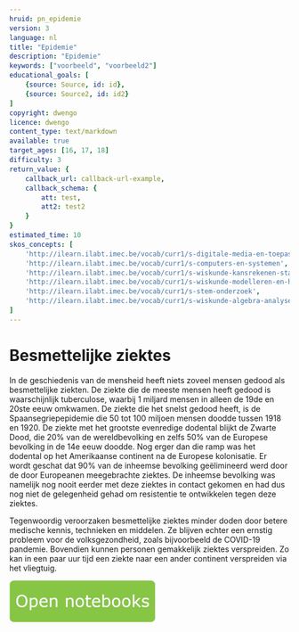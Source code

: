 ```yaml
---
hruid: pn_epidemie
version: 3
language: nl
title: "Epidemie"
description: "Epidemie"
keywords: ["voorbeeld", "voorbeeld2"]
educational_goals: [
    {source: Source, id: id}, 
    {source: Source2, id: id2}
]
copyright: dwengo
licence: dwengo
content_type: text/markdown
available: true
target_ages: [16, 17, 18]
difficulty: 3
return_value: {
    callback_url: callback-url-example,
    callback_schema: {
        att: test,
        att2: test2
    }
}
estimated_time: 10
skos_concepts: [
    'http://ilearn.ilabt.imec.be/vocab/curr1/s-digitale-media-en-toepassingen', 
    'http://ilearn.ilabt.imec.be/vocab/curr1/s-computers-en-systemen', 
    'http://ilearn.ilabt.imec.be/vocab/curr1/s-wiskunde-kansrekenen-statistiek',
    'http://ilearn.ilabt.imec.be/vocab/curr1/s-wiskunde-modelleren-en-heuristiek', 
    'http://ilearn.ilabt.imec.be/vocab/curr1/s-stem-onderzoek', 
    'http://ilearn.ilabt.imec.be/vocab/curr1/s-wiskunde-algebra-analyse'
]
---
```


# Besmettelijke ziektes

In de geschiedenis van de mensheid heeft niets zoveel mensen gedood als besmettelijke ziekten. 
De ziekte die de meeste mensen heeft gedood is waarschijnlijk tuberculose, waarbij 1 miljard mensen in alleen de 19de en 20ste eeuw omkwamen. 
De ziekte die het snelst gedood heeft, is de Spaansegriepepidemie die 50 tot 100 miljoen mensen doodde tussen 1918 en 1920. De ziekte met het grootste evenredige dodental blijkt de Zwarte Dood, die 20% van de wereldbevolking en zelfs 50% van de Europese bevolking in de 14e eeuw doodde. Nog erger dan die ramp was het dodental op het Amerikaanse continent na de Europese kolonisatie. Er wordt geschat dat 90% van de inheemse bevolking geëlimineerd werd door de door Europeanen meegebrachte ziektes. De inheemse bevolking was namelijk nog nooit eerder met deze ziektes in contact gekomen en had dus nog niet de gelegenheid gehad om resistentie te ontwikkelen tegen deze ziektes.

Tegenwoordig veroorzaken besmettelijke ziektes minder doden door betere medische kennis, technieken en middelen. Ze blijven echter een ernstig probleem voor de volksgezondheid, zoals bijvoorbeeld de COVID-19 pandemie. Bovendien kunnen personen gemakkelijk ziektes verspreiden. Zo kan in een paar uur tijd een ziekte naar een ander continent verspreiden via het vliegtuig.

[![](embed/Knop.png "Knop")](https://kiks.ilabt.imec.be/jupyterhub/?id=1200 "Notebooks Epidemie")
